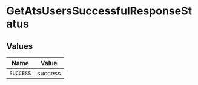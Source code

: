 # GetAtsUsersSuccessfulResponseStatus


## Values

| Name      | Value     |
| --------- | --------- |
| `SUCCESS` | success   |